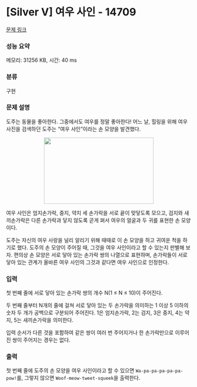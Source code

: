 # [Silver V] 여우 사인 - 14709 

[문제 링크](https://www.acmicpc.net/problem/14709) 

### 성능 요약

메모리: 31256 KB, 시간: 40 ms

### 분류

구현

### 문제 설명

<p>도주는 동물을 좋아한다. 그중에서도 여우를 정말 좋아한다! 어느 날, 힐링을 위해 여우 사진을 검색하던 도주는 “여우 사인”이라는 손 모양을 발견했다.</p>

<p style="text-align:center"><img alt="" src="https://onlinejudgeimages.s3-ap-northeast-1.amazonaws.com/problem/14709/fox-sign.png" style="height:180px; width:298px"></p>

<p>여우 사인은 엄지손가락, 중지, 약지 세 손가락을 서로 끝이 맞닿도록 모으고, 검지와 새끼손가락은 다른 손가락과 닿지 않도록 곧게 펴서 여우의 얼굴과 두 귀를 표현한 손 모양이다.</p>

<p>도주는 자신의 여우 사랑을 널리 알리기 위해 때때로 이 손 모양을 하고 귀여운 척을 하기로 했다. 도주의 손 모양이 주어질 때, 그것을 여우 사인이라고 할 수 있는지 판별해 보자. 편의상 손 모양은 서로 닿아 있는 손가락 쌍의 나열으로 표현하며, 손가락들이 서로 닿아 있는 관계가 올바른 여우 사인의 그것과 같다면 여우 사인으로 인정한다.</p>

### 입력 

 <p>첫 번째 줄에 서로 닿아 있는 손가락 쌍의 개수 N(1 ≤ N ≤ 10)이 주어진다.</p>

<p>두 번째 줄부터 N개의 줄에 걸쳐 서로 닿아 있는 두 손가락을 의미하는 1 이상 5 이하의 숫자 두 개가 공백으로 구분되어 주어진다. 1은 엄지손가락, 2는 검지, 3은 중지, 4는 약지, 5는 새끼손가락을 의미한다.</p>

<p>입력 순서가 다른 것을 포함하여 같은 쌍이 여러 번 주어지거나 한 손가락만으로 이루어진 쌍이 주어지는 경우는 없다.</p>

### 출력 

 <p>첫 번째 줄에 도주의 손 모양을 여우 사인이라고 할 수 있으면 <code>Wa-pa-pa-pa-pa-pa-pow!</code>를, 그렇지 않으면 <code>Woof-meow-tweet-squeek</code>을 출력한다.</p>

